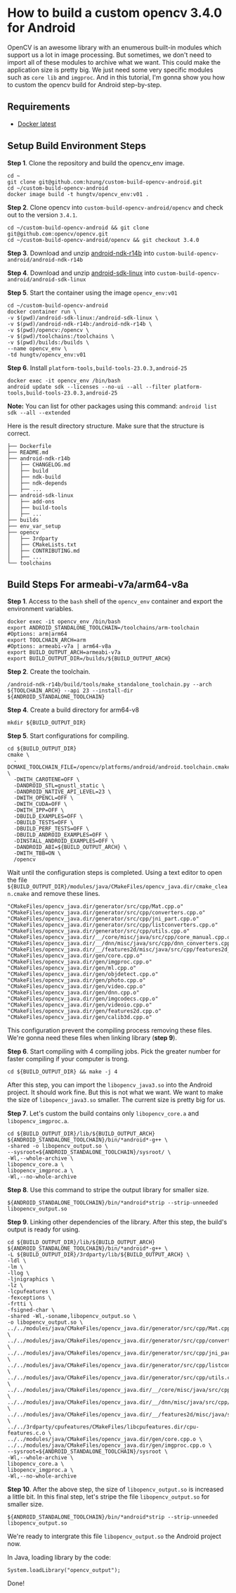 
# How to build a custom opencv 3.4.0 for Android

OpenCV is an awesome library with an enumerous built-in modules which support us a lot in image processing. But sometimes, we don't need to import all of these modules to archive what we want. This could make the application size is pretty big. We just need some very specific modules such as `core lib` and `imgproc`. And in this tutorial, I'm gonna show you how to custom the opencv build for Android step-by-step.

## Requirements

- [Docker latest](https://docs.docker.com/get-docker/)

## Setup Build Environment Steps
**Step 1**. Clone the repository and build the opencv_env image.

```
cd ~
git clone git@github.com:hzung/custom-build-opencv-android.git
cd ~/custom-build-opencv-android
docker image build -t hungtv/opencv_env:v01 .
```

**Step 2**. Clone opencv into `custom-build-opencv-android/opencv` and check out to the version `3.4.1`.

```
cd ~/custom-build-opencv-android && git clone git@github.com:opencv/opencv.git
cd ~/custom-build-opencv-android/opencv && git checkout 3.4.0
```

**Step 3**. Download and unzip [android-ndk-r14b](https://dl.google.com/android/repository/android-ndk-r14b-linux-x86_64.zip) into `custom-build-opencv-android/android-ndk-r14b`

**Step 4**. Download and unzip [android-sdk-linux](https://dl.google.com/android/android-sdk_r24.4.1-linux.tgz) into `custom-build-opencv-android/android-sdk-linux`


**Step 5**. Start the container using the image `opencv_env:v01`

```
cd ~/custom-build-opencv-android
docker container run \
-v $(pwd)/android-sdk-linux:/android-sdk-linux \
-v $(pwd)/android-ndk-r14b:/android-ndk-r14b \
-v $(pwd)/opencv:/opencv \
-v $(pwd)/toolchains:/toolchains \
-v $(pwd)/builds:/builds \
--name opencv_env \
-td hungtv/opencv_env:v01
```

**Step 6**. Install `platform-tools,build-tools-23.0.3,android-25`

```
docker exec -it opencv_env /bin/bash
android update sdk --licenses --no-ui --all --filter platform-tools,build-tools-23.0.3,android-25
```
**Note:** You can list for other packages using this command: `android list sdk --all --extended`

Here is the result directory structure. Make sure that the structure is correct.

```
├── Dockerfile
├── README.md
├── android-ndk-r14b
│   ├── CHANGELOG.md
│   ├── build
│   ├── ndk-build
│   ├── ndk-depends
│   ├── ...
├── android-sdk-linux
│   ├── add-ons
│   ├── build-tools
│   ├── ...
├── builds
├── env_var_setup
├── opencv
│   ├── 3rdparty
│   ├── CMakeLists.txt
│   ├── CONTRIBUTING.md
│   ├── ...
└── toolchains
```

## Build Steps For armeabi-v7a/arm64-v8a
**Step 1**. Access to the `bash` shell of the `opencv_env` container and export the environment variables.

```
docker exec -it opencv_env /bin/bash
export ANDROID_STANDALONE_TOOLCHAIN=/toolchains/arm-toolchain
#Options: arm|arm64
export TOOLCHAIN_ARCH=arm
#Options: armeabi-v7a | arm64-v8a
export BUILD_OUTPUT_ARCH=armeabi-v7a
export BUILD_OUTPUT_DIR=/builds/${BUILD_OUTPUT_ARCH}
```

**Step 2**. Create the toolchain.

```
/android-ndk-r14b/build/tools/make_standalone_toolchain.py --arch ${TOOLCHAIN_ARCH} --api 23 --install-dir ${ANDROID_STANDALONE_TOOLCHAIN}
```

**Step 4**. Create a build directory for arm64-v8

```
mkdir ${BUILD_OUTPUT_DIR}
```

**Step 5**. Start configurations for compiling.

```
cd ${BUILD_OUTPUT_DIR}
cmake \
  -DCMAKE_TOOLCHAIN_FILE=/opencv/platforms/android/android.toolchain.cmake \
  -DWITH_CAROTENE=OFF \
  -DANDROID_STL=gnustl_static \
  -DANDROID_NATIVE_API_LEVEL=23 \
  -DWITH_OPENCL=OFF \
  -DWITH_CUDA=OFF \
  -DWITH_IPP=OFF \
  -DBUILD_EXAMPLES=OFF \
  -DBUILD_TESTS=OFF \
  -DBUILD_PERF_TESTS=OFF \
  -DBUILD_ANDROID_EXAMPLES=OFF \
  -DINSTALL_ANDROID_EXAMPLES=OFF \
  -DANDROID_ABI=${BUILD_OUTPUT_ARCH} \
  -DWITH_TBB=ON \
  /opencv
```
Wait until the configuration steps is completed.
Using a text editor to open the file `${BUILD_OUTPUT_DIR}/modules/java/CMakeFiles/opencv_java.dir/cmake_clean.cmake` and remove these lines.

```
"CMakeFiles/opencv_java.dir/generator/src/cpp/Mat.cpp.o"
"CMakeFiles/opencv_java.dir/generator/src/cpp/converters.cpp.o"
"CMakeFiles/opencv_java.dir/generator/src/cpp/jni_part.cpp.o"
"CMakeFiles/opencv_java.dir/generator/src/cpp/listconverters.cpp.o"
"CMakeFiles/opencv_java.dir/generator/src/cpp/utils.cpp.o"
"CMakeFiles/opencv_java.dir/__/core/misc/java/src/cpp/core_manual.cpp.o"
"CMakeFiles/opencv_java.dir/__/dnn/misc/java/src/cpp/dnn_converters.cpp.o"
"CMakeFiles/opencv_java.dir/__/features2d/misc/java/src/cpp/features2d_converters.cpp.o"
"CMakeFiles/opencv_java.dir/gen/core.cpp.o"
"CMakeFiles/opencv_java.dir/gen/imgproc.cpp.o"
"CMakeFiles/opencv_java.dir/gen/ml.cpp.o"
"CMakeFiles/opencv_java.dir/gen/objdetect.cpp.o"
"CMakeFiles/opencv_java.dir/gen/photo.cpp.o"
"CMakeFiles/opencv_java.dir/gen/video.cpp.o"
"CMakeFiles/opencv_java.dir/gen/dnn.cpp.o"
"CMakeFiles/opencv_java.dir/gen/imgcodecs.cpp.o"
"CMakeFiles/opencv_java.dir/gen/videoio.cpp.o"
"CMakeFiles/opencv_java.dir/gen/features2d.cpp.o"
"CMakeFiles/opencv_java.dir/gen/calib3d.cpp.o"
```

This configuration prevent the compiling process removing these files. We're gonna need these files when linking library (**step 9**).

**Step 6**. Start compiling with 4 compiling jobs. Pick the greater number for faster compiling if your computer is trong.

```
cd ${BUILD_OUTPUT_DIR} && make -j 4
```

After this step, you can import the `libopencv_java3.so` into the Android project. It should work fine. But this is not what we want. We want to make the size of `libopencv_java3.so` smaller. The current size is pretty big for us.

**Step 7**. Let's custom the build contains only `libopencv_core.a` and `libopencv_imgproc.a`.

```
cd ${BUILD_OUTPUT_DIR}/lib/${BUILD_OUTPUT_ARCH}
${ANDROID_STANDALONE_TOOLCHAIN}/bin/*android*-g++ \
-shared -o libopencv_output.so \
--sysroot=${ANDROID_STANDALONE_TOOLCHAIN}/sysroot/ \
-Wl,--whole-archive \
libopencv_core.a \
libopencv_imgproc.a \
-Wl,--no-whole-archive
```

**Step 8**. Use this command to stripe the output library for smaller size.

```
${ANDROID_STANDALONE_TOOLCHAIN}/bin/*android*strip --strip-unneeded libopencv_output.so
```

**Step 9**. Linking other dependencies of the library. After this step, the build's output is ready for using.

```
cd ${BUILD_OUTPUT_DIR}/lib/${BUILD_OUTPUT_ARCH}
${ANDROID_STANDALONE_TOOLCHAIN}/bin/*android*-g++ \
-L ${BUILD_OUTPUT_DIR}/3rdparty/lib/${BUILD_OUTPUT_ARCH} \
-ldl \
-lm \
-llog \
-ljnigraphics \
-lz \
-lcpufeatures \
-fexceptions \
-frtti \
-fsigned-char \
-shared -Wl,-soname,libopencv_output.so \
-o libopencv_output.so \
../../modules/java/CMakeFiles/opencv_java.dir/generator/src/cpp/Mat.cpp.o \
../../modules/java/CMakeFiles/opencv_java.dir/generator/src/cpp/converters.cpp.o \
../../modules/java/CMakeFiles/opencv_java.dir/generator/src/cpp/jni_part.cpp.o \
../../modules/java/CMakeFiles/opencv_java.dir/generator/src/cpp/listconverters.cpp.o \
../../modules/java/CMakeFiles/opencv_java.dir/generator/src/cpp/utils.cpp.o \
../../modules/java/CMakeFiles/opencv_java.dir/__/core/misc/java/src/cpp/core_manual.cpp.o \
../../modules/java/CMakeFiles/opencv_java.dir/__/dnn/misc/java/src/cpp/dnn_converters.cpp.o \
../../modules/java/CMakeFiles/opencv_java.dir/__/features2d/misc/java/src/cpp/features2d_converters.cpp.o \
../../3rdparty/cpufeatures/CMakeFiles/libcpufeatures.dir/cpu-features.c.o \
../../modules/java/CMakeFiles/opencv_java.dir/gen/core.cpp.o \
../../modules/java/CMakeFiles/opencv_java.dir/gen/imgproc.cpp.o \
--sysroot=${ANDROID_STANDALONE_TOOLCHAIN}/sysroot \
-Wl,--whole-archive \
libopencv_core.a \
libopencv_imgproc.a \
-Wl,--no-whole-archive
```

**Step 10**. After the above step, the size of `libopencv_output.so` is increased a little bit. In this final step, let's stripe the file `libopencv_output.so` for smaller size. 

```
${ANDROID_STANDALONE_TOOLCHAIN}/bin/*android*strip --strip-unneeded libopencv_output.so
```

We're ready to intergrate this file `libopencv_output.so` the Android project now.

In Java, loading library by the code:

```
System.loadLibrary("opencv_output");
```

Done!



